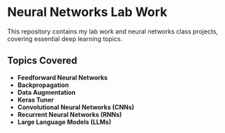 # Neural Networks Lab Work

This repository contains my lab work and neural networks class projects, covering essential deep learning topics. 

## Topics Covered

- **Feedforward Neural Networks**
- **Backpropagation**
- **Data Augmentation**
- **Keras Tuner**
- **Convolutional Neural Networks (CNNs)**
- **Recurrent Neural Networks (RNNs)**
- **Large Language Models (LLMs)**

